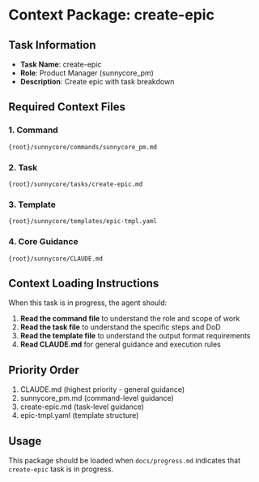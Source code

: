 # Context Package: create-epic

## Task Information
- **Task Name**: create-epic
- **Role**: Product Manager (sunnycore_pm)
- **Description**: Create epic with task breakdown

## Required Context Files

### 1. Command
```
{root}/sunnycore/commands/sunnycore_pm.md
```

### 2. Task
```
{root}/sunnycore/tasks/create-epic.md
```

### 3. Template
```
{root}/sunnycore/templates/epic-tmpl.yaml
```

### 4. Core Guidance
```
{root}/sunnycore/CLAUDE.md
```

## Context Loading Instructions

When this task is in progress, the agent should:

1. **Read the command file** to understand the role and scope of work
2. **Read the task file** to understand the specific steps and DoD
3. **Read the template file** to understand the output format requirements
4. **Read CLAUDE.md** for general guidance and execution rules

## Priority Order
1. CLAUDE.md (highest priority - general guidance)
2. sunnycore_pm.md (command-level guidance)
3. create-epic.md (task-level guidance)
4. epic-tmpl.yaml (template structure)

## Usage
This package should be loaded when `docs/progress.md` indicates that `create-epic` task is in progress.

